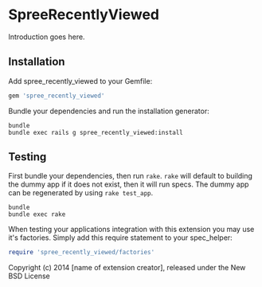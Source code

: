 SpreeRecentlyViewed
===================

Introduction goes here.

Installation
------------

Add spree_recently_viewed to your Gemfile:

```ruby
gem 'spree_recently_viewed'
```

Bundle your dependencies and run the installation generator:

```shell
bundle
bundle exec rails g spree_recently_viewed:install
```

Testing
-------

First bundle your dependencies, then run `rake`. `rake` will default to building the dummy app if it does not exist, then it will run specs. The dummy app can be regenerated by using `rake test_app`.

```shell
bundle
bundle exec rake
```

When testing your applications integration with this extension you may use it's factories.
Simply add this require statement to your spec_helper:

```ruby
require 'spree_recently_viewed/factories'
```

Copyright (c) 2014 [name of extension creator], released under the New BSD License
